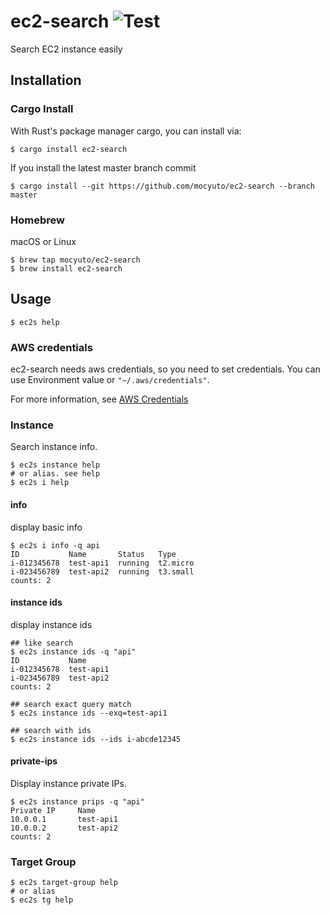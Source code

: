 # ec2-search ![Test](https://github.com/mocyuto/ec2-search/workflows/Test/badge.svg?branch=master)

Search EC2 instance easily

## Installation

### Cargo Install

With Rust's package manager cargo, you can install via:
```shell script
$ cargo install ec2-search
```
If you install the latest master branch commit
```shell script
$ cargo install --git https://github.com/mocyuto/ec2-search --branch master
```

### Homebrew
macOS or Linux

```shell script
$ brew tap mocyuto/ec2-search
$ brew install ec2-search
```

## Usage

```shell script
$ ec2s help
```

### AWS credentials

ec2-search needs aws credentials, so you need to set credentials.
You can use Environment value or `"~/.aws/credentials"`.

For more information, see [AWS Credentials](https://github.com/rusoto/rusoto/blob/master/AWS-CREDENTIALS.md)

### Instance

Search instance info.
```shell script
$ ec2s instance help
# or alias. see help
$ ec2s i help 
```
#### info
display basic info

```shell script
$ ec2s i info -q api
ID           Name       Status   Type
i-012345678  test-api1  running  t2.micro
i-023456789  test-api2  running  t3.small
counts: 2
```


#### instance ids
display instance ids

```shell script
## like search
$ ec2s instance ids -q "api"
ID           Name
i-012345678  test-api1
i-023456789  test-api2
counts: 2

## search exact query match
$ ec2s instance ids --exq=test-api1

## search with ids
$ ec2s instance ids --ids i-abcde12345
```

#### private-ips

Display instance private IPs.

```shell script
$ ec2s instance prips -q "api"
Private IP     Name
10.0.0.1       test-api1
10.0.0.2       test-api2
counts: 2
```

### Target Group

```shell script
$ ec2s target-group help
# or alias
$ ec2s tg help
```
